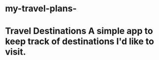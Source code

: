 # my-travel-plans-
# Travel Destinations  A simple app to keep track of destinations I'd like to visit.
